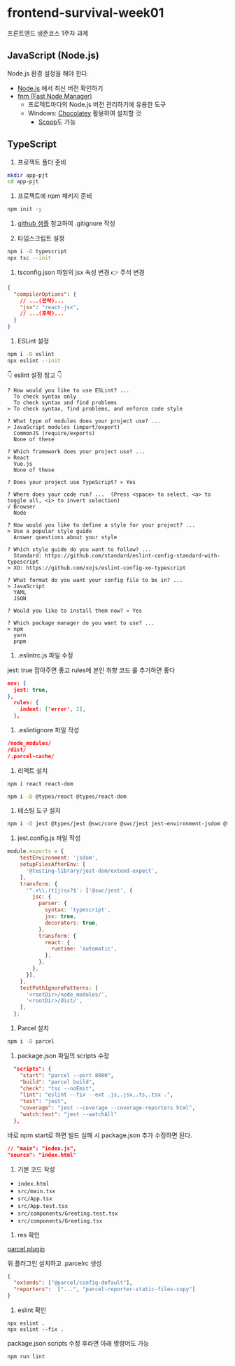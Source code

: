 # frontend-survival-week01

프론트엔드 생존코스 1주차 과제

## JavaScript (Node.js)

Node.js 환경 설정을 해야 한다.

* [Node.js](https://nodejs.org/ko) 에서 최신 버전 확인하기
* [fnm (Fast Node Manager)](https://github.com/Schniz/fnm)
  * 프로젝트마다의 Node.js 버전 관리하기에 유용한 도구
  * Windows: [Chocolatey](https://chocolatey.org/) 활용하여 설치할 것
    * [Scoop](https://scoop.sh/)도 가능

## TypeScript

1. 프로젝트 폴더 준비

``` bash
mkdir app-pjt
cd app-pjt
```

1. 프로젝트에 npm 패키지 준비

``` bash
npm init -y
```

1. [github 샘플](https://github.com/github/gitignore) 참고하여 .gitignore 작성

1. 타입스크립트 설정

``` bash
npm i -D typescript
npx tsc --init
```

1. tsconfig.json 파일의 jsx 속성 변경 👉 주석 변경

```json
{
  "compilerOptions": {
    // ...(전략)...
    "jsx": "react-jsx",
    // ...(후략)...
  }
}
```

1. ESLint 설정

``` bash
npm i -D eslint
npx eslint --init
```

👇 eslint 설정 참고 👇

```shell
? How would you like to use ESLint? ...
  To check syntax only
  To check syntax and find problems
> To check syntax, find problems, and enforce code style

? What type of modules does your project use? ...
> JavaScript modules (import/export)
  CommonJS (require/exports)
  None of these

? Which framework does your project use? ...
> React
  Vue.js
  None of these

? Does your project use TypeScript? » Yes 

? Where does your code run? ...  (Press <space> to select, <a> to toggle all, <i> to invert selection)
√ Browser
  Node

? How would you like to define a style for your project? ...
> Use a popular style guide
  Answer questions about your style

? Which style guide do you want to follow? ...
  Standard: https://github.com/standard/eslint-config-standard-with-typescript
> XO: https://github.com/xojs/eslint-config-xo-typescript

? What format do you want your config file to be in? ...
> JavaScript
  YAML
  JSON

? Would you like to install them now? » Yes

? Which package manager do you want to use? ... 
> npm
  yarn
  pnpm
```

1. .eslintrc.js 파일 수정

jest: true 잡아주면 좋고 rules에 본인 취향 코드 룰 추가하면 좋다

```json
env: {
  jest: true,
},
  rules: {
    indent: ['error', 2],
  },
```

1. .eslintignore 파일 작성

```json
/node_modules/
/dist/
/.parcel-cache/
```

1. 리액트 설치

```bash
npm i react react-dom

npm i -D @types/react @types/react-dom
```

1. 테스팅 도구 설치

```bash
npm i -D jest @types/jest @swc/core @swc/jest jest-environment-jsdom @testing-library/react @testing-library/jest-dom
```

1. jest.config.js 파일 작성

```js
module.exports = {
    testEnvironment: 'jsdom',
    setupFilesAfterEnv: [
      '@testing-library/jest-dom/extend-expect',
    ],
    transform: {
      '^.+\\.(t|j)sx?$': ['@swc/jest', {
        jsc: {
          parser: {
            syntax: 'typescript',
            jsx: true,
            decorators: true,
          },
          transform: {
            react: {
              runtime: 'automatic',
            },
          },
        },
      }],
    },
    testPathIgnorePatterns: [
      '<rootDir>/node_modules/',
      '<rootDir>/dist/',
    ],
  };
```

1. Parcel 설치

```bash
npm i -D parcel
```

1. package.json 파일의 scripts 수정

```json
  "scripts": {
    "start": "parcel --port 8080",
    "build": "parcel build",
    "check": "tsc --noEmit",
    "lint": "eslint --fix --ext .js,.jsx,.ts,.tsx .",
    "test": "jest",
    "coverage": "jest --coverage --coverage-reporters html",
    "watch:test": "jest --watchAll"
  },
```

바로 npm start로 하면 빌드 실패 시 package.json 추가 수정하면 된다.

```json
// "main": "index.js",
"source": "index.html"
```

1. 기본 코드 작성

* `index.html`
* `src/main.tsx`
* `src/App.tsx`
* `src/App.test.tsx`
* `src/components/Greeting.test.tsx`
* `src/components/Greeting.tsx`

1. res 확인

[parcel plugin](https://github.com/elwin013/parcel-reporter-static-files-copy)

위 플러그인 설치하고 .parcelrc 생성

```json
{
  "extends": ["@parcel/config-default"],
  "reporters":  ["...", "parcel-reporter-static-files-copy"]
}
```

1. eslint 확인

```shell
npx eslint .
npx eslint --fix .
```

package.json scripts 수정 후라면 아래 명령어도 가능

```shell
npm run lint
```
